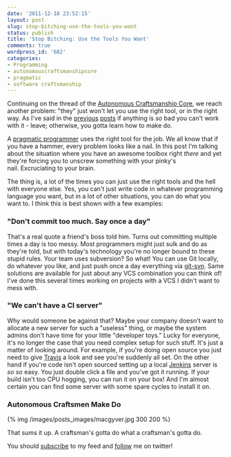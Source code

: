 ```yaml
---
date: '2011-12-18 23:52:15'
layout: post
slug: stop-bitching-use-the-tools-you-want
status: publish
title: 'Stop Bitching: Use the Tools You Want'
comments: true
wordpress_id: '682'
categories:
- Programming
- autonomouscraftsmanshipcore
- pragmatic
- software craftsmanship
---
```


Continuing on the thread of the [Autonomous Craftsmanship Core](/tag/autonomouscraftsmanshipcore/), we reach another problem: "they" just won't let you use the right tool, or in the right way. As I've said in the [previous](/2011/11/12/stop-bitching-the-autonomous-craftsmanship-core/) [posts](/2011/11/28/stop-bitching-write-those-damn-tests/) if anything is _so_ bad you can't work with it - leave; otherwise, you gotta learn how to make do.

A [pragmatic programmer](http://www.amazon.com/gp/product/020161622X/ref=as_li_tf_tl?ie=UTF8&tag=thcodu02-20&linkCode=as2&camp=1789&creative=9325&creativeASIN=020161622X)<img src="http://www.assoc-amazon.com/e/ir?t=thcodu02-20&l=as2&o=1&a=020161622X" style="width: 0; height: 0; display: none; border: none !important;"> uses the right tool for the job. We all know that if you have a hammer, every problem looks like a nail. In this post I'm talking about the situation where you have an awesome toolbox right _there_ and yet they're forcing you to unscrew something with your pinky's nail. Excruciating to your brain.

The thing is, a lot of the times you can just use the right tools and the hell with everyone else. Yes, you can't just write code in whatever programming language you want, but in a lot of other situations, you can do what you want to. I think this is best shown with a few examples:


### "Don't commit too much. Say once a day"


That's a real quote a friend's boss told him. Turns out committing multiple times a day is too messy. Most programmers might just sulk and do as they're told, but with today's technology you're no longer bound to these stupid rules. Your team uses subversion? So what! You can use Git locally, do whatever you like, and just push once a day everything via [git-svn](http://trac.parrot.org/parrot/wiki/git-svn-tutorial). Same solutions are available for just about any VCS combination you can think of! I've done this several times working on projects with a VCS I didn't want to mess with.


### "We can't have a CI server"


Why would someone be against that? Maybe your company doesn't want to allocate a new server for such a "useless" thing, or maybe the system admins don't have time for your little "developer toys." Lucky for everyone, it's no longer the case that you need complex setup for such stuff. It's just a matter of looking around. For example, if you're doing open source you just need to give [Travis](http://travis-ci.org/) a look and see you're suddenly all set. On the other hand if you're code isn't open sourced setting up a local [Jenkins](http://jenkins-ci.org/) server is _so so_ easy. You just double click a file and you've got it running. If your build isn't too CPU hogging, you can run it on your box! And I'm almost certain you can find some server with some spare cycles to install it on.


### Autonomous Craftsmen Make Do

{% img /images/posts_images/macgyver.jpg 300 200 %}

That sums it up. A craftsman's gotta do what a craftsman's gotta do.

You should [subscribe](http://feeds.feedburner.com/TheCodeDump) to my feed and [follow](http://twitter.com/avivby) me on twitter!
